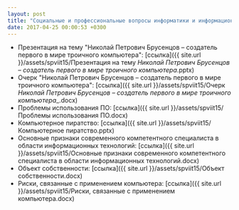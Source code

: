 ```yaml
---
layout: post
title: "Социальные и профессиональные вопросы информатики и информационных технологий"
date: 2017-04-25 00:00:53 +0300
---
```


- Презентация на тему "Николай Петрович Брусенцов – создатель первого в мире троичного компьютера": [ссылка]({{ site.url }}/assets/spviit15/Презентация на тему _Николай Петрович Брусенцов – создатель первого в мире троичного компьютера_.pptx)
- Очерк "Николай Петрович Брусенцов – создатель первого в мире троичного компьютера": [ссылка]({{ site.url }}/assets/spviit15/Очерк _Николай Петрович Брусенцов – создатель первого в мире троичного компьютера__.docx)
- Проблемы использования ПО: [ссылка]({{ site.url }}/assets/spviit15/Проблемы использования ПО.docx)
- Компьютерное пиратство: [ссылка]({{ site.url }}/assets/spviit15/Компьютерное пиратство.pptx)
- Основные признаки современного компетентного специалиста в области информационных технологий: [ссылка]({{ site.url }}/assets/spviit15/Основные признаки современного компетентного специалиста в области информационных технологий.docx)
- Объект собственности: [ссылка]({{ site.url }}/assets/spviit15/Объект собственности.docx)
- Риски, связанные с применением компьютера: [ссылка]({{ site.url }}/assets/spviit15/Риски, связанные с применением компьютера.docx)
